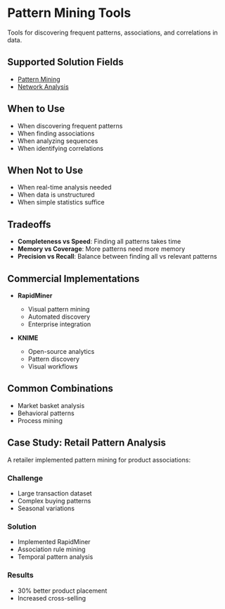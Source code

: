 # Pattern Mining Tools

Tools for discovering frequent patterns, associations, and correlations in data.

## Supported Solution Fields

- [Pattern Mining](../solutions/pattern-mining)
- [Network Analysis](../solutions/network-analysis)

## When to Use

- When discovering frequent patterns
- When finding associations
- When analyzing sequences
- When identifying correlations

## When Not to Use

- When real-time analysis needed
- When data is unstructured
- When simple statistics suffice

## Tradeoffs

- **Completeness vs Speed**: Finding all patterns takes time
- **Memory vs Coverage**: More patterns need more memory
- **Precision vs Recall**: Balance between finding all vs relevant patterns

## Commercial Implementations

- **RapidMiner**
  - Visual pattern mining
  - Automated discovery
  - Enterprise integration

- **KNIME**
  - Open-source analytics
  - Pattern discovery
  - Visual workflows

## Common Combinations

- Market basket analysis
- Behavioral patterns
- Process mining

## Case Study: Retail Pattern Analysis

A retailer implemented pattern mining for product associations:

### Challenge
- Large transaction dataset
- Complex buying patterns
- Seasonal variations

### Solution
- Implemented RapidMiner
- Association rule mining
- Temporal pattern analysis

### Results
- 30% better product placement
- Increased cross-selling 
